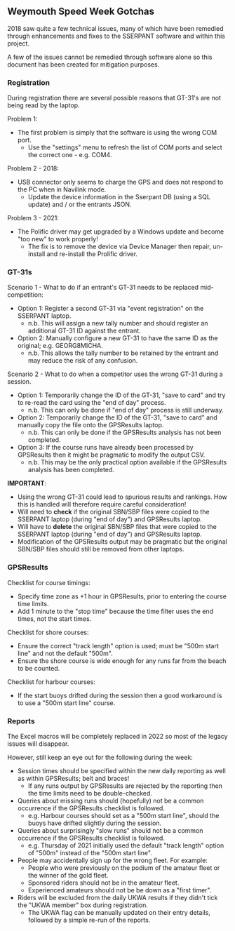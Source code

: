 ## Weymouth Speed Week Gotchas

2018 saw quite a few technical issues, many of which have been remedied through enhancements and fixes to the SSERPANT software and within this project.

A few of the issues cannot be remedied through software alone so this document has been created for mitigation purposes.



### Registration

During registration there are several possible reasons that GT-31's are not being read by the laptop.

Problem 1:

- The first problem is simply that the software is using the wrong COM port.
  - Use the "settings" menu to refresh the list of COM ports and select the correct one - e.g. COM4.

Problem 2 - 2018:

- USB connector only seems to charge the GPS and does not respond to the PC when in Navilink mode.
  - Update the device information in the Sserpant DB (using a SQL update) and / or the entrants JSON.

Problem 3 - 2021:

- The Polific driver may get upgraded by a Windows update and become "too new" to work properly!
  - The fix is to remove the device via Device Manager then repair, un-install and re-install the Prolific driver.



### GT-31s

Scenario 1 - What to do if an entrant's GT-31 needs to be replaced mid-competition:
  - Option 1: Register a second GT-31 via "event registration" on the SSERPANT laptop.
      - n.b. This will assign a new tally number and should register an additional GT-31 ID against the entrant.
  - Option  2: Manually configure a new GT-31 to have the same ID as the original; e.g. GEORG8MICHA.
      - n.b. This allows the tally number to be retained by the entrant and may reduce the risk of any confusion.

Scenario 2 - What to do when a competitor uses the wrong GT-31 during a session.

- Option 1: Temporarily change the ID of the GT-31, "save to card" and try to re-read the card using the "end of day" process.
  - n.b. This can only be done if "end of day" process is still underway.
- Option 2: Temporarily change the ID of the GT-31, "save to card" and manually copy the file onto the GPSResults laptop.
  - n.b. This can only be done if the GPSResults analysis has not been completed.
- Option 3: If the course runs have already been processed by GPSResults then it might be pragmatic to modify the output CSV.
  - n.b. This may be the only practical option available if the GPSResults analysis has been completed.

**IMPORTANT**: 

- Using the wrong GT-31 could lead to spurious results and rankings. How this is handled will therefore require careful consideration!
- Will need to **check** if the original SBN/SBP files were copied to the SSERPANT laptop (during "end of day") and GPSResults laptop.
- Will have to **delete** the original SBN/SBP files that were copied to the SSERPANT laptop (during "end of day") and GPSResults laptop.
- Modification of the GPSResults output may be pragmatic but the original SBN/SBP files should still be removed from other laptops.



### GPSResults

Checklist for course timings:

- Specify time zone as +1 hour in GPSResults, prior to entering the course time limits.
- Add 1 minute to the "stop time" because the time filter uses the end times, not the start times.

Checklist for shore courses:

- Ensure the correct "track length" option is used; must be "500m start line" and not the default "500m".
- Ensure the shore course is wide enough for any runs far from the beach to be counted.

Checklist for harbour courses:

- If the start buoys drifted during the session then a good workaround is to use a "500m start line" course.



### Reports

The Excel macros will be completely replaced in 2022 so most of the legacy issues will disappear.

However, still keep an eye out for the following during the week:

- Session times should be specified within the new daily reporting as well as within GPSResults; belt and braces!
  - If any runs output by GPSResults are rejected by the reporting then the time limits need to be double-checked.
- Queries about missing runs should (hopefully) not be a common occurrence if the GPSResults checklist is followed.
  - e.g. Harbour courses should set as a "500m start line", should the buoys have drifted slightly during the session.
- Queries about surprisingly "slow runs" should not be a common occurrence if the GPSResults checklist is followed.
  - e.g. Thursday of 2021 initially used the default "track length" option of "500m" instead of the "500m start line".
- People may accidentally sign up for the wrong fleet. For example:
  - People who were previously on the podium of the amateur fleet or the winner of the gold fleet.
  - Sponsored riders should not be in the amateur fleet.
  - Experienced amateurs should not be be down as a "first timer".
- Riders will be excluded from the daily UKWA results if they didn't tick the "UKWA member" box during registration.
  - The UKWA flag can be manually updated on their entry details, followed by a simple re-run of the reports.

